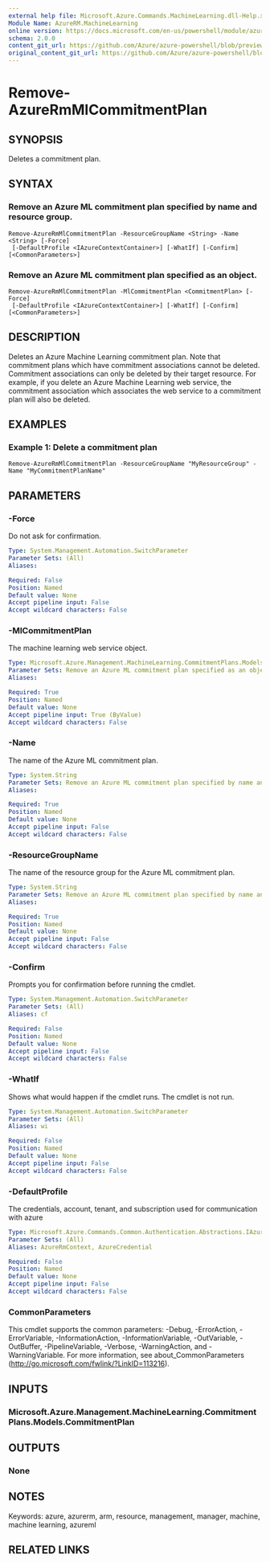 ```yaml
---
external help file: Microsoft.Azure.Commands.MachineLearning.dll-Help.xml
Module Name: AzureRM.MachineLearning
online version: https://docs.microsoft.com/en-us/powershell/module/azurerm.machinelearning/remove-azurermmlcommitmentplan
schema: 2.0.0
content_git_url: https://github.com/Azure/azure-powershell/blob/preview/src/ResourceManager/MachineLearning/Commands.MachineLearning/help/Remove-AzureRmMlCommitmentPlan.md
original_content_git_url: https://github.com/Azure/azure-powershell/blob/preview/src/ResourceManager/MachineLearning/Commands.MachineLearning/help/Remove-AzureRmMlCommitmentPlan.md
---
```


# Remove-AzureRmMlCommitmentPlan

## SYNOPSIS
Deletes a commitment plan.

## SYNTAX

### Remove an Azure ML commitment plan specified by name and resource group.
```
Remove-AzureRmMlCommitmentPlan -ResourceGroupName <String> -Name <String> [-Force]
 [-DefaultProfile <IAzureContextContainer>] [-WhatIf] [-Confirm] [<CommonParameters>]
```

### Remove an Azure ML commitment plan specified as an object.
```
Remove-AzureRmMlCommitmentPlan -MlCommitmentPlan <CommitmentPlan> [-Force]
 [-DefaultProfile <IAzureContextContainer>] [-WhatIf] [-Confirm] [<CommonParameters>]
```

## DESCRIPTION
Deletes an Azure Machine Learning commitment plan. Note that commitment plans which have commitment associations cannot be deleted. Commitment associations can only be deleted by their target resource. For example, if you delete an Azure Machine Learning web service, the commitment association which associates the web service to a commitment plan will also be deleted.

## EXAMPLES

### Example 1: Delete a commitment plan
```
Remove-AzureRmMlCommitmentPlan -ResourceGroupName "MyResourceGroup" -Name "MyCommitmentPlanName"
```

## PARAMETERS

### -Force
Do not ask for confirmation.

```yaml
Type: System.Management.Automation.SwitchParameter
Parameter Sets: (All)
Aliases:

Required: False
Position: Named
Default value: None
Accept pipeline input: False
Accept wildcard characters: False
```

### -MlCommitmentPlan
The machine learning web service object.

```yaml
Type: Microsoft.Azure.Management.MachineLearning.CommitmentPlans.Models.CommitmentPlan
Parameter Sets: Remove an Azure ML commitment plan specified as an object.
Aliases:

Required: True
Position: Named
Default value: None
Accept pipeline input: True (ByValue)
Accept wildcard characters: False
```

### -Name
The name of the Azure ML commitment plan.

```yaml
Type: System.String
Parameter Sets: Remove an Azure ML commitment plan specified by name and resource group.
Aliases:

Required: True
Position: Named
Default value: None
Accept pipeline input: False
Accept wildcard characters: False
```

### -ResourceGroupName
The name of the resource group for the Azure ML commitment plan.

```yaml
Type: System.String
Parameter Sets: Remove an Azure ML commitment plan specified by name and resource group.
Aliases:

Required: True
Position: Named
Default value: None
Accept pipeline input: False
Accept wildcard characters: False
```

### -Confirm
Prompts you for confirmation before running the cmdlet.

```yaml
Type: System.Management.Automation.SwitchParameter
Parameter Sets: (All)
Aliases: cf

Required: False
Position: Named
Default value: None
Accept pipeline input: False
Accept wildcard characters: False
```

### -WhatIf
Shows what would happen if the cmdlet runs. The cmdlet is not run.

```yaml
Type: System.Management.Automation.SwitchParameter
Parameter Sets: (All)
Aliases: wi

Required: False
Position: Named
Default value: None
Accept pipeline input: False
Accept wildcard characters: False
```

### -DefaultProfile
The credentials, account, tenant, and subscription used for communication with azure

```yaml
Type: Microsoft.Azure.Commands.Common.Authentication.Abstractions.IAzureContextContainer
Parameter Sets: (All)
Aliases: AzureRmContext, AzureCredential

Required: False
Position: Named
Default value: None
Accept pipeline input: False
Accept wildcard characters: False
```

### CommonParameters
This cmdlet supports the common parameters: -Debug, -ErrorAction, -ErrorVariable, -InformationAction, -InformationVariable, -OutVariable, -OutBuffer, -PipelineVariable, -Verbose, -WarningAction, and -WarningVariable. For more information, see about_CommonParameters (http://go.microsoft.com/fwlink/?LinkID=113216).

## INPUTS

### Microsoft.Azure.Management.MachineLearning.CommitmentPlans.Models.CommitmentPlan

## OUTPUTS

### None

## NOTES
Keywords: azure, azurerm, arm, resource, management, manager, machine, machine learning, azureml

## RELATED LINKS
